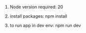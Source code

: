 1. Node version required:
20

1. install packages:
npm install

2. to run app in dev env:
npm run dev